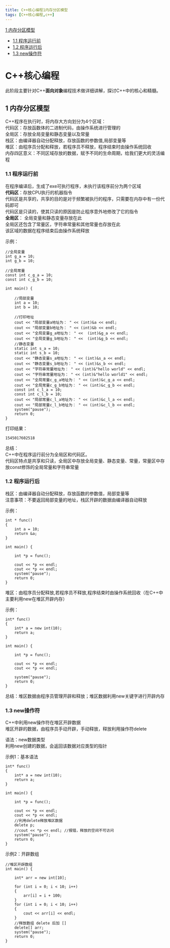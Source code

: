 ```yaml
---
title: C++核心编程1内存分区模型
tags: [C++核心编程,c++]
---
```


[1 内存分区模型](#1-内存分区模型)
 + [1.1 程序运行前](#11-程序运行前)
 + [1.2 程序运行后](#12-程序运行后)
 + [1.3 new操作符](#13-new操作符)

# C++核心编程 
此阶段主要针对C++**面向对象**编程技术做详细讲解，探讨C++中的核心和精髓。

## 1 内存分区模型 
C++程序在执行时，将内存大方向划分为4个区域：  
代码区：存放函数体的二进制代码，由操作系统进行管理的  
全局区：存放全局变量和静态变量以及常量  
栈区：由编译器自动分配释放，存放函数的参数值,局部变量等  
堆区：由程序员分配和释放，若程序员不释放，程序结束时由操作系统回收  
内存四区意义：不同区域存放的数据，赋予不同的生命周期，给我们更大的灵活编程  

### 1.1 程序运行前
在程序编译后，生成了exe可执行程序，未执行该程序前分为两个区域  
**代码区**：存放CPU执行的机器指令  
代码区是共享的，共享的目的是对于频繁被执行的程序，只需要在内存中有一份代码即可  
代码区是只读的，使其只读的原因是防止程序意外地修改了它的指令  
**全局区**：
全局变量和静态变量存放在此  
全局区还包含了常量区，字符串常量和其他常量也存放在此  
该区域的数据在程序结束后由操作系统释放

示例：  

	//全局变量
	int g_a = 10;
	int g_b = 10;
	 
	//全局常量
	const int c_g_a = 10;
	const int c_g_b = 10;
	 
	int main() {
	 
		//局部变量
		int a = 10;
		int b = 10;
	 
		//打印地址
		cout << "局部变量a地址为： " << (int)&a << endl;
		cout << "局部变量b地址为： " << (int)&b << endl;
		cout << "全局变量g_a地址为： " <<  (int)&g_a << endl;
		cout << "全局变量g_b地址为： " <<  (int)&g_b << endl;
		//静态变量
		static int s_a = 10;
		static int s_b = 10;
		cout << "静态变量s_a地址为： " << (int)&s_a << endl;
		cout << "静态变量s_b地址为： " << (int)&s_b << endl;
		cout << "字符串常量地址为： " << (int)&"hello world" << endl;
		cout << "字符串常量地址为： " << (int)&"hello world1" << endl;
		cout << "全局常量c_g_a地址为： " << (int)&c_g_a << endl;
		cout << "全局常量c_g_b地址为： " << (int)&c_g_b << endl;
		const int c_l_a = 10;
		const int c_l_b = 10;
		cout << "局部常量c_l_a地址为： " << (int)&c_l_a << endl;
		cout << "局部常量c_l_b地址为： " << (int)&c_l_b << endl;
		system("pause");
		return 0;
	}
  
打印结果：

`1545017602518`

总结：  
C++中在程序运行前分为全局区和代码区。  
代码区特点是共享和只读，全局区中存放全局变量、静态变量、常量，常量区中存放const修饰的全局常量和字符串常量

### 1.2 程序运行后
栈区：由编译器自动分配释放，存放函数的参数值，局部变量等  
注意事项：不要返回局部变量的地址，栈区开辟的数据由编译器自动释放

示例：

	int * func()
	{
		int a = 10;
		return &a;
	}
	 
	int main() {
	 
		int *p = func();
	 
		cout << *p << endl;
		cout << *p << endl;
		system("pause");
		return 0;
	}

堆区：由程序员分配释放,若程序员不释放,程序结束时由操作系统回收（在C++中主要利用new在堆区开辟内存）

示例：

	int* func()
	{
		int* a = new int(10);
		return a;
	}
	 
	int main() {
	 
		int *p = func();
	 
		cout << *p << endl;
		cout << *p << endl;
	    
		system("pause");
		return 0;
	}

总结：堆区数据由程序员管理开辟和释放；堆区数据利用new关键字进行开辟内存

### 1.3 new操作符
C++中利用new操作符在堆区开辟数据  
堆区开辟的数据，由程序员手动开辟，手动释放，释放利用操作符delete  

语法：new数据类型  
利用new创建的数据，会返回该数据对应类型的指针  

示例1：基本语法

	int* func()
	{
		int* a = new int(10);
		return a;
	}
	 
	int main() {
	 
		int *p = func();
	 
		cout << *p << endl;
		cout << *p << endl;
		//利用delete释放堆区数据
		delete p;
		//cout << *p << endl; //报错，释放的空间不可访问
		system("pause");
		return 0;
	}

示例2：开辟数组

	//堆区开辟数组
	int main() {
	 
		int* arr = new int[10];
	 
		for (int i = 0; i < 10; i++)
		{
			arr[i] = i + 100;
		}
		for (int i = 0; i < 10; i++)
		{
			cout << arr[i] << endl;
		}
		//释放数组 delete 后加 []
		delete[] arr;
		system("pause");
		return 0;
	}
